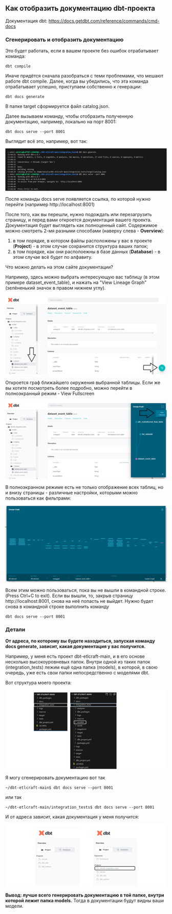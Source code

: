## Как отобразить документацию dbt-проекта

Документация dbt:
https://docs.getdbt.com/reference/commands/cmd-docs

### Сгенерировать и отобразить документацию

Это будет работать, если в вашем проекте без ошибок отрабатывает команда:

    dbt compile

Иначе придётся сначала разобраться с теми проблемами, что мешают работе dbt compile. Далее, когда вы убедились, что эта команда отрабатывает успешно, приступаем собственно к генерации:

    dbt docs generate

В папке target сформируется файл catalog.json.

Далее вызываем команду, чтобы отобразить полученную документацию, например, локально на порт 8001:

    dbt docs serve --port 8001

Выглядит всё это, например, вот так:

![cover](https://github.com/Malakhova-Natalya/Snippets/blob/main/dbt/dbt_docs/dbt_docs_generate.png)


После команды docs serve появляется ссылка, по которой нужно перейти (например http://localhost:8001)


После того, как вы перешли, нужно подождать или перезагрузить страницу, и перед вами откроется документация вашего проекта. Документация будет выглядеть как полноценный сайт. Содержимое можно смотреть 2-мя разными способами (наверху слева - **Overview**):
1. в том порядке, в котором файлы расположены у вас в проекте (**Project**) - в этом случае сохранится структура ваших папок;
2. в том порядке, как они располоежны в базе данных (**Database**) - в этом случае всё будет по алфавиту.


Что можно делать на этом сайте документации?


Например, здесь можно выбрать интересующую вас таблицу (в этом примере dataset_event_table), и нажать на "View Lineage Graph" (зелёненький значок в правом нижнем углу). 

![cover](https://github.com/Malakhova-Natalya/Snippets/blob/main/dbt/dbt_docs/http_01.png)

Откроется граф ближайшего окружения выбранной таблицы.  Если же вы хотите посмотреть более подробно, можно перейти в полноэкранный режим - View Fullscreen

![cover](https://github.com/Malakhova-Natalya/Snippets/blob/main/dbt/dbt_docs/http_02.png)

В полноэкранном режиме есть не только отображение всех таблиц, но и внизу страницы - различные настройки, которыми можно пользоваться как фильтрами:

![cover](https://github.com/Malakhova-Natalya/Snippets/blob/main/dbt/dbt_docs/http_03.png)

Всем этим можно пользоваться, пока вы не вышли в командной строке. (Press Ctrl+C to exit). Если вы вышли, то, закрыв страницу http://localhost:8001, снова на неё попасть не выйдет. Нужно будет снова в командной строке выполнить команду

    dbt docs serve --port 8001

### Детали

**От адреса, по которому вы будете находиться, запуская команду docs generate, зависит, какая документация у вас получится.** 

Например, у меня есть проект dbt-etlcraft-main, и в его основе несколько высокоуровневых папок. Внутри одной из таких папок (integration_tests) лежим ещё одна папка (models), в которой, в свою очередь, уже есть свои папки непосредственно с моделями dbt.

Вот структура моего проекта:

![cover](https://github.com/Malakhova-Natalya/Snippets/blob/main/dbt/dbt_docs/folders_structure.png)


Я могу сгенерировать документацию вот так

    ~/dbt-etlcraft-main$ dbt docs serve --port 8001

или так

    ~/dbt-etlcraft-main/integration_tests$ dbt docs serve --port 8001

И от адреса зависит, какая документация у меня получится:

![cover](https://github.com/Malakhova-Natalya/Snippets/blob/main/dbt/dbt_docs/address.png)
    
**Вывод: лучше всего генерировать документацию в той папке, внутри которой лежит папка models.** Тогда в документации будут видны ваши модели.
